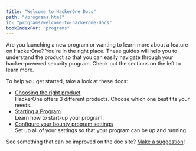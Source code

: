 ```yaml
---
title: "Welcome to HackerOne Docs"
path: "/programs.html"
id: "programs/welcome-to-hackerone-docs"
bookIndexFor: "programs"
---
```


Are you launching a new program or wanting to learn more about a feature on HackerOne? You're in the right place. These guides will help you to understand the product so that you can easily navigate through your hacker-powered security program. Check out the sections on the left to learn more.

To help you get started, take a look at these docs: 
* [Choosing the right product](/programs/overview.html)<br>HackerOne offers 3 different products. Choose which one best fits your needs.</br>
* [Starting a Program](/programs/program-start-up-guide.html)<br>Learn how to start-up your program.</br> 
* [Configure your bounty program settings](/programs/start-h1-bounty.html)<br>Set up all of your settings so that your program can be up and running.</br>

See something that can be improved on the doc site? [Make a suggestion](/programs/edit-the-doc-site.html)!

